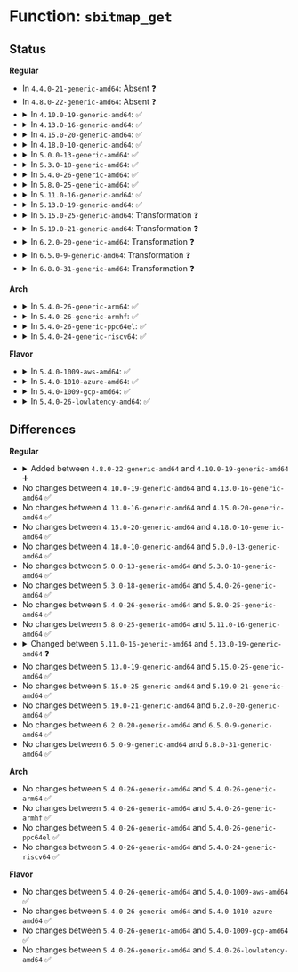 # Function: <code>sbitmap_get</code>

## Status
<b>Regular</b>
<ul>
<li>
In <code>4.4.0-21-generic-amd64</code>: Absent ❓
</li>
<li>
In <code>4.8.0-22-generic-amd64</code>: Absent ❓
</li>
<li>
<details>
<summary>In <code>4.10.0-19-generic-amd64</code>: ✅</summary>

```c
int sbitmap_get(struct sbitmap * sb, unsigned int alloc_hint, bool round_robin)
```

```json
{
  "name": "sbitmap_get",
  "collision_type": "Unique Global",
  "inline_type": "No",
  "funcs": [
    {
      "addr": 18446744071583572368,
      "name": "sbitmap_get",
      "external": true,
      "loc": "lib/sbitmap.c:112",
      "file": "lib/sbitmap.c",
      "inline": "seen, unknown",
      "caller_inline": [],
      "caller_func": [
        "lib/sbitmap.c:__sbitmap_queue_get"
      ]
    }
  ],
  "symbols": [
    {
      "addr": 18446744071583572368,
      "name": "sbitmap_get",
      "section": ".text",
      "bind": "STB_GLOBAL",
      "size": 275
    }
  ]
}
```
</details>
</li>
<li>
<details>
<summary>In <code>4.13.0-16-generic-amd64</code>: ✅</summary>

```c
int sbitmap_get(struct sbitmap * sb, unsigned int alloc_hint, bool round_robin)
```

```json
{
  "name": "sbitmap_get",
  "collision_type": "Unique Global",
  "inline_type": "No",
  "funcs": [
    {
      "addr": 18446744071583609984,
      "name": "sbitmap_get",
      "external": true,
      "loc": "lib/sbitmap.c:114",
      "file": "lib/sbitmap.c",
      "inline": "seen, unknown",
      "caller_inline": [],
      "caller_func": [
        "lib/sbitmap.c:__sbitmap_queue_get"
      ]
    }
  ],
  "symbols": [
    {
      "addr": 18446744071583609984,
      "name": "sbitmap_get",
      "section": ".text",
      "bind": "STB_GLOBAL",
      "size": 167
    }
  ]
}
```
</details>
</li>
<li>
<details>
<summary>In <code>4.15.0-20-generic-amd64</code>: ✅</summary>

```c
int sbitmap_get(struct sbitmap * sb, unsigned int alloc_hint, bool round_robin)
```

```json
{
  "name": "sbitmap_get",
  "collision_type": "Unique Global",
  "inline_type": "No",
  "funcs": [
    {
      "addr": 18446744071583856032,
      "name": "sbitmap_get",
      "external": true,
      "loc": "lib/sbitmap.c:114",
      "file": "lib/sbitmap.c",
      "inline": "seen, unknown",
      "caller_inline": [],
      "caller_func": [
        "lib/sbitmap.c:__sbitmap_queue_get"
      ]
    }
  ],
  "symbols": [
    {
      "addr": 18446744071583856032,
      "name": "sbitmap_get",
      "section": ".text",
      "bind": "STB_GLOBAL",
      "size": 167
    }
  ]
}
```
</details>
</li>
<li>
<details>
<summary>In <code>4.18.0-10-generic-amd64</code>: ✅</summary>

```c
int sbitmap_get(struct sbitmap * sb, unsigned int alloc_hint, bool round_robin)
```

```json
{
  "name": "sbitmap_get",
  "collision_type": "Unique Global",
  "inline_type": "No",
  "funcs": [
    {
      "addr": 18446744071584055936,
      "name": "sbitmap_get",
      "external": true,
      "loc": "lib/sbitmap.c:114",
      "file": "lib/sbitmap.c",
      "inline": "seen, unknown",
      "caller_inline": [],
      "caller_func": [
        "lib/sbitmap.c:__sbitmap_queue_get"
      ]
    }
  ],
  "symbols": [
    {
      "addr": 18446744071584055936,
      "name": "sbitmap_get",
      "section": ".text",
      "bind": "STB_GLOBAL",
      "size": 167
    }
  ]
}
```
</details>
</li>
<li>
<details>
<summary>In <code>5.0.0-13-generic-amd64</code>: ✅</summary>

```c
int sbitmap_get(struct sbitmap * sb, unsigned int alloc_hint, bool round_robin)
```

```json
{
  "name": "sbitmap_get",
  "collision_type": "Unique Global",
  "inline_type": "No",
  "funcs": [
    {
      "addr": 18446744071584142128,
      "name": "sbitmap_get",
      "external": true,
      "loc": "lib/sbitmap.c:170",
      "file": "lib/sbitmap.c",
      "inline": "seen, unknown",
      "caller_inline": [],
      "caller_func": [
        "lib/sbitmap.c:__sbitmap_queue_get"
      ]
    }
  ],
  "symbols": [
    {
      "addr": 18446744071584142128,
      "name": "sbitmap_get",
      "section": ".text",
      "bind": "STB_GLOBAL",
      "size": 345
    }
  ]
}
```
</details>
</li>
<li>
<details>
<summary>In <code>5.3.0-18-generic-amd64</code>: ✅</summary>

```c
int sbitmap_get(struct sbitmap * sb, unsigned int alloc_hint, bool round_robin)
```

```json
{
  "name": "sbitmap_get",
  "collision_type": "Unique Global",
  "inline_type": "No",
  "funcs": [
    {
      "addr": 18446744071584332304,
      "name": "sbitmap_get",
      "external": true,
      "loc": "lib/sbitmap.c:157",
      "file": "lib/sbitmap.c",
      "inline": "seen, unknown",
      "caller_inline": [],
      "caller_func": [
        "lib/sbitmap.c:__sbitmap_queue_get"
      ]
    }
  ],
  "symbols": [
    {
      "addr": 18446744071584332304,
      "name": "sbitmap_get",
      "section": ".text",
      "bind": "STB_GLOBAL",
      "size": 330
    }
  ]
}
```
</details>
</li>
<li>
<details>
<summary>In <code>5.4.0-26-generic-amd64</code>: ✅</summary>

```c
int sbitmap_get(struct sbitmap * sb, unsigned int alloc_hint, bool round_robin)
```

```json
{
  "name": "sbitmap_get",
  "collision_type": "Unique Global",
  "inline_type": "No",
  "funcs": [
    {
      "addr": 18446744071584466976,
      "name": "sbitmap_get",
      "external": true,
      "loc": "lib/sbitmap.c:157",
      "file": "lib/sbitmap.c",
      "inline": "seen, unknown",
      "caller_inline": [],
      "caller_func": [
        "lib/sbitmap.c:__sbitmap_queue_get"
      ]
    }
  ],
  "symbols": [
    {
      "addr": 18446744071584466976,
      "name": "sbitmap_get",
      "section": ".text",
      "bind": "STB_GLOBAL",
      "size": 330
    }
  ]
}
```
</details>
</li>
<li>
<details>
<summary>In <code>5.8.0-25-generic-amd64</code>: ✅</summary>

```c
int sbitmap_get(struct sbitmap * sb, unsigned int alloc_hint, bool round_robin)
```

```json
{
  "name": "sbitmap_get",
  "collision_type": "Unique Global",
  "inline_type": "No",
  "funcs": [
    {
      "addr": 18446744071585030704,
      "name": "sbitmap_get",
      "external": true,
      "loc": "lib/sbitmap.c:157",
      "file": "lib/sbitmap.c",
      "inline": "seen, unknown",
      "caller_inline": [],
      "caller_func": [
        "lib/sbitmap.c:__sbitmap_queue_get"
      ]
    }
  ],
  "symbols": [
    {
      "addr": 18446744071585030704,
      "name": "sbitmap_get",
      "section": ".text",
      "bind": "STB_GLOBAL",
      "size": 326
    }
  ]
}
```
</details>
</li>
<li>
<details>
<summary>In <code>5.11.0-16-generic-amd64</code>: ✅</summary>

```c
int sbitmap_get(struct sbitmap * sb, unsigned int alloc_hint, bool round_robin)
```

```json
{
  "name": "sbitmap_get",
  "collision_type": "Unique Global",
  "inline_type": "No",
  "funcs": [
    {
      "addr": 18446744071585178656,
      "name": "sbitmap_get",
      "external": true,
      "loc": "lib/sbitmap.c:149",
      "file": "lib/sbitmap.c",
      "inline": "seen, unknown",
      "caller_inline": [],
      "caller_func": [
        "lib/sbitmap.c:__sbitmap_queue_get"
      ]
    }
  ],
  "symbols": [
    {
      "addr": 18446744071585178656,
      "name": "sbitmap_get",
      "section": ".text",
      "bind": "STB_GLOBAL",
      "size": 237
    }
  ]
}
```
</details>
</li>
<li>
<details>
<summary>In <code>5.13.0-19-generic-amd64</code>: ✅</summary>

```c
int sbitmap_get(struct sbitmap * sb)
```

```json
{
  "name": "sbitmap_get",
  "collision_type": "Unique Global",
  "inline_type": "No",
  "funcs": [
    {
      "addr": 18446744071585060320,
      "name": "sbitmap_get",
      "external": true,
      "loc": "lib/sbitmap.c:231",
      "file": "lib/sbitmap.c",
      "inline": "seen, unknown",
      "caller_inline": [],
      "caller_func": [
        "lib/sbitmap.c:__sbitmap_queue_get",
        "drivers/scsi/scsi_lib.c:scsi_mq_get_budget"
      ]
    }
  ],
  "symbols": [
    {
      "addr": 18446744071585060320,
      "name": "sbitmap_get",
      "section": ".text",
      "bind": "STB_GLOBAL",
      "size": 404
    }
  ]
}
```
</details>
</li>
<li>
<details>
<summary>In <code>5.15.0-25-generic-amd64</code>: Transformation ❓</summary>

```c
int sbitmap_get(struct sbitmap * sb)
```

```json
{
  "name": "sbitmap_get",
  "collision_type": "Unique Global",
  "inline_type": "No",
  "funcs": [
    {
      "addr": 0,
      "name": "sbitmap_get",
      "external": true,
      "loc": "lib/sbitmap.c:231",
      "file": "lib/sbitmap.c",
      "inline": "seen, unknown",
      "caller_inline": [],
      "caller_func": [
        "lib/sbitmap.c:__sbitmap_queue_get",
        "drivers/scsi/scsi_lib.c:scsi_mq_get_budget"
      ]
    }
  ],
  "symbols": [
    {
      "addr": 18446744071592341431,
      "name": "sbitmap_get.cold",
      "section": ".text",
      "bind": "STB_LOCAL",
      "size": 27
    },
    {
      "addr": 18446744071585507424,
      "name": "sbitmap_get",
      "section": ".text",
      "bind": "STB_GLOBAL",
      "size": 193
    }
  ]
}
```
</details>
</li>
<li>
<details>
<summary>In <code>5.19.0-21-generic-amd64</code>: Transformation ❓</summary>

```c
int sbitmap_get(struct sbitmap * sb)
```

```json
{
  "name": "sbitmap_get",
  "collision_type": "Unique Global",
  "inline_type": "No",
  "funcs": [
    {
      "addr": 0,
      "name": "sbitmap_get",
      "external": true,
      "loc": "lib/sbitmap.c:221",
      "file": "lib/sbitmap.c",
      "inline": "seen, unknown",
      "caller_inline": [],
      "caller_func": [
        "lib/sbitmap.c:__sbitmap_queue_get",
        "drivers/scsi/scsi_lib.c:scsi_mq_get_budget"
      ]
    }
  ],
  "symbols": [
    {
      "addr": 18446744071594202243,
      "name": "sbitmap_get.cold",
      "section": ".text",
      "bind": "STB_LOCAL",
      "size": 27
    },
    {
      "addr": 18446744071586656688,
      "name": "sbitmap_get",
      "section": ".text",
      "bind": "STB_GLOBAL",
      "size": 250
    }
  ]
}
```
</details>
</li>
<li>
<details>
<summary>In <code>6.2.0-20-generic-amd64</code>: Transformation ❓</summary>

```c
int sbitmap_get(struct sbitmap * sb)
```

```json
{
  "name": "sbitmap_get",
  "collision_type": "Unique Global",
  "inline_type": "No",
  "funcs": [
    {
      "addr": 0,
      "name": "sbitmap_get",
      "external": true,
      "loc": "lib/sbitmap.c:221",
      "file": "lib/sbitmap.c",
      "inline": "seen, unknown",
      "caller_inline": [],
      "caller_func": [
        "lib/sbitmap.c:__sbitmap_queue_get",
        "drivers/scsi/scsi_lib.c:scsi_mq_get_budget"
      ]
    }
  ],
  "symbols": [
    {
      "addr": 18446744071596202693,
      "name": "sbitmap_get.cold",
      "section": ".text",
      "bind": "STB_LOCAL",
      "size": 27
    },
    {
      "addr": 18446744071587904896,
      "name": "sbitmap_get",
      "section": ".text",
      "bind": "STB_GLOBAL",
      "size": 243
    }
  ]
}
```
</details>
</li>
<li>
<details>
<summary>In <code>6.5.0-9-generic-amd64</code>: Transformation ❓</summary>

```c
int sbitmap_get(struct sbitmap * sb)
```

```json
{
  "name": "sbitmap_get",
  "collision_type": "Unique Global",
  "inline_type": "No",
  "funcs": [
    {
      "addr": 0,
      "name": "sbitmap_get",
      "external": true,
      "loc": "lib/sbitmap.c:239",
      "file": "lib/sbitmap.c",
      "inline": "seen, unknown",
      "caller_inline": [],
      "caller_func": [
        "lib/sbitmap.c:__sbitmap_queue_get",
        "drivers/scsi/scsi_lib.c:scsi_mq_get_budget"
      ]
    }
  ],
  "symbols": [
    {
      "addr": 18446744071596727870,
      "name": "sbitmap_get.cold",
      "section": ".text",
      "bind": "STB_LOCAL",
      "size": 163
    },
    {
      "addr": 18446744071588176880,
      "name": "sbitmap_get",
      "section": ".text",
      "bind": "STB_GLOBAL",
      "size": 375
    }
  ]
}
```
</details>
</li>
<li>
<details>
<summary>In <code>6.8.0-31-generic-amd64</code>: Transformation ❓</summary>

```c
int sbitmap_get(struct sbitmap * sb)
```

```json
{
  "name": "sbitmap_get",
  "collision_type": "Unique Global",
  "inline_type": "No",
  "funcs": [
    {
      "addr": 0,
      "name": "sbitmap_get",
      "external": true,
      "loc": "lib/sbitmap.c:239",
      "file": "lib/sbitmap.c",
      "inline": "seen, unknown",
      "caller_inline": [],
      "caller_func": [
        "lib/sbitmap.c:__sbitmap_queue_get",
        "drivers/scsi/scsi_lib.c:scsi_mq_get_budget"
      ]
    }
  ],
  "symbols": [
    {
      "addr": 18446744071597636219,
      "name": "sbitmap_get.cold",
      "section": ".text",
      "bind": "STB_LOCAL",
      "size": 163
    },
    {
      "addr": 18446744071588467728,
      "name": "sbitmap_get",
      "section": ".text",
      "bind": "STB_GLOBAL",
      "size": 375
    }
  ]
}
```
</details>
</li>
</ul>
<b>Arch</b>
<ul>
<li>
<details>
<summary>In <code>5.4.0-26-generic-arm64</code>: ✅</summary>

```c
int sbitmap_get(struct sbitmap * sb, unsigned int alloc_hint, bool round_robin)
```

```json
{
  "name": "sbitmap_get",
  "collision_type": "Unique Global",
  "inline_type": "No",
  "funcs": [
    {
      "addr": 18446603336496356888,
      "name": "sbitmap_get",
      "external": true,
      "loc": "lib/sbitmap.c:157",
      "file": "lib/sbitmap.c",
      "inline": "seen, unknown",
      "caller_inline": [],
      "caller_func": [
        "lib/sbitmap.c:__sbitmap_queue_get"
      ]
    }
  ],
  "symbols": [
    {
      "addr": 18446603336496356888,
      "name": "sbitmap_get",
      "section": ".text",
      "bind": "STB_GLOBAL",
      "size": 244
    }
  ]
}
```
</details>
</li>
<li>
<details>
<summary>In <code>5.4.0-26-generic-armhf</code>: ✅</summary>

```c
int sbitmap_get(struct sbitmap * sb, unsigned int alloc_hint, bool round_robin)
```

```json
{
  "name": "sbitmap_get",
  "collision_type": "Unique Global",
  "inline_type": "No",
  "funcs": [
    {
      "addr": 3229690108,
      "name": "sbitmap_get",
      "external": true,
      "loc": "lib/sbitmap.c:157",
      "file": "lib/sbitmap.c",
      "inline": "seen, unknown",
      "caller_inline": [],
      "caller_func": [
        "lib/sbitmap.c:__sbitmap_queue_get"
      ]
    }
  ],
  "symbols": [
    {
      "addr": 3229690108,
      "name": "sbitmap_get",
      "section": ".text",
      "bind": "STB_GLOBAL",
      "size": 344
    }
  ]
}
```
</details>
</li>
<li>
<details>
<summary>In <code>5.4.0-26-generic-ppc64el</code>: ✅</summary>

```c
int sbitmap_get(struct sbitmap * sb, unsigned int alloc_hint, bool round_robin)
```

```json
{
  "name": "sbitmap_get",
  "collision_type": "Unique Global",
  "inline_type": "No",
  "funcs": [
    {
      "addr": 13835058055290682736,
      "name": "sbitmap_get",
      "external": true,
      "loc": "lib/sbitmap.c:157",
      "file": "lib/sbitmap.c",
      "inline": "seen, unknown",
      "caller_inline": [],
      "caller_func": [
        "lib/sbitmap.c:__sbitmap_queue_get"
      ]
    }
  ],
  "symbols": [
    {
      "addr": 13835058055290682736,
      "name": "sbitmap_get",
      "section": ".text",
      "bind": "STB_GLOBAL",
      "size": 520
    }
  ]
}
```
</details>
</li>
<li>
<details>
<summary>In <code>5.4.0-24-generic-riscv64</code>: ✅</summary>

```c
int sbitmap_get(struct sbitmap * sb, unsigned int alloc_hint, bool round_robin)
```

```json
{
  "name": "sbitmap_get",
  "collision_type": "Unique Global",
  "inline_type": "No",
  "funcs": [
    {
      "addr": 18446743936275402288,
      "name": "sbitmap_get",
      "external": true,
      "loc": "lib/sbitmap.c:157",
      "file": "lib/sbitmap.c",
      "inline": "seen, unknown",
      "caller_inline": [],
      "caller_func": [
        "lib/sbitmap.c:__sbitmap_queue_get"
      ]
    }
  ],
  "symbols": [
    {
      "addr": 18446743936275402288,
      "name": "sbitmap_get",
      "section": ".text",
      "bind": "STB_GLOBAL",
      "size": 284
    }
  ]
}
```
</details>
</li>
</ul>
<b>Flavor</b>
<ul>
<li>
<details>
<summary>In <code>5.4.0-1009-aws-amd64</code>: ✅</summary>

```c
int sbitmap_get(struct sbitmap * sb, unsigned int alloc_hint, bool round_robin)
```

```json
{
  "name": "sbitmap_get",
  "collision_type": "Unique Global",
  "inline_type": "No",
  "funcs": [
    {
      "addr": 18446744071584435728,
      "name": "sbitmap_get",
      "external": true,
      "loc": "lib/sbitmap.c:157",
      "file": "lib/sbitmap.c",
      "inline": "seen, unknown",
      "caller_inline": [],
      "caller_func": [
        "lib/sbitmap.c:__sbitmap_queue_get"
      ]
    }
  ],
  "symbols": [
    {
      "addr": 18446744071584435728,
      "name": "sbitmap_get",
      "section": ".text",
      "bind": "STB_GLOBAL",
      "size": 330
    }
  ]
}
```
</details>
</li>
<li>
<details>
<summary>In <code>5.4.0-1010-azure-amd64</code>: ✅</summary>

```c
int sbitmap_get(struct sbitmap * sb, unsigned int alloc_hint, bool round_robin)
```

```json
{
  "name": "sbitmap_get",
  "collision_type": "Unique Global",
  "inline_type": "No",
  "funcs": [
    {
      "addr": 18446744071584370832,
      "name": "sbitmap_get",
      "external": true,
      "loc": "lib/sbitmap.c:157",
      "file": "lib/sbitmap.c",
      "inline": "seen, unknown",
      "caller_inline": [],
      "caller_func": [
        "lib/sbitmap.c:__sbitmap_queue_get"
      ]
    }
  ],
  "symbols": [
    {
      "addr": 18446744071584370832,
      "name": "sbitmap_get",
      "section": ".text",
      "bind": "STB_GLOBAL",
      "size": 330
    }
  ]
}
```
</details>
</li>
<li>
<details>
<summary>In <code>5.4.0-1009-gcp-amd64</code>: ✅</summary>

```c
int sbitmap_get(struct sbitmap * sb, unsigned int alloc_hint, bool round_robin)
```

```json
{
  "name": "sbitmap_get",
  "collision_type": "Unique Global",
  "inline_type": "No",
  "funcs": [
    {
      "addr": 18446744071584418640,
      "name": "sbitmap_get",
      "external": true,
      "loc": "lib/sbitmap.c:157",
      "file": "lib/sbitmap.c",
      "inline": "seen, unknown",
      "caller_inline": [],
      "caller_func": [
        "lib/sbitmap.c:__sbitmap_queue_get"
      ]
    }
  ],
  "symbols": [
    {
      "addr": 18446744071584418640,
      "name": "sbitmap_get",
      "section": ".text",
      "bind": "STB_GLOBAL",
      "size": 330
    }
  ]
}
```
</details>
</li>
<li>
<details>
<summary>In <code>5.4.0-26-lowlatency-amd64</code>: ✅</summary>

```c
int sbitmap_get(struct sbitmap * sb, unsigned int alloc_hint, bool round_robin)
```

```json
{
  "name": "sbitmap_get",
  "collision_type": "Unique Global",
  "inline_type": "No",
  "funcs": [
    {
      "addr": 18446744071584524688,
      "name": "sbitmap_get",
      "external": true,
      "loc": "lib/sbitmap.c:157",
      "file": "lib/sbitmap.c",
      "inline": "seen, unknown",
      "caller_inline": [],
      "caller_func": [
        "lib/sbitmap.c:__sbitmap_queue_get"
      ]
    }
  ],
  "symbols": [
    {
      "addr": 18446744071584524688,
      "name": "sbitmap_get",
      "section": ".text",
      "bind": "STB_GLOBAL",
      "size": 330
    }
  ]
}
```
</details>
</li>
</ul>

## Differences
<b>Regular</b>
<ul>
<li>
<details>
<summary>Added between <code>4.8.0-22-generic-amd64</code> and <code>4.10.0-19-generic-amd64</code> ➕</summary>

```c
int sbitmap_get(struct sbitmap * sb, unsigned int alloc_hint, bool round_robin)
```
</details>
</li>
<li>
No changes between <code>4.10.0-19-generic-amd64</code> and <code>4.13.0-16-generic-amd64</code> ✅
</li>
<li>
No changes between <code>4.13.0-16-generic-amd64</code> and <code>4.15.0-20-generic-amd64</code> ✅
</li>
<li>
No changes between <code>4.15.0-20-generic-amd64</code> and <code>4.18.0-10-generic-amd64</code> ✅
</li>
<li>
No changes between <code>4.18.0-10-generic-amd64</code> and <code>5.0.0-13-generic-amd64</code> ✅
</li>
<li>
No changes between <code>5.0.0-13-generic-amd64</code> and <code>5.3.0-18-generic-amd64</code> ✅
</li>
<li>
No changes between <code>5.3.0-18-generic-amd64</code> and <code>5.4.0-26-generic-amd64</code> ✅
</li>
<li>
No changes between <code>5.4.0-26-generic-amd64</code> and <code>5.8.0-25-generic-amd64</code> ✅
</li>
<li>
No changes between <code>5.8.0-25-generic-amd64</code> and <code>5.11.0-16-generic-amd64</code> ✅
</li>
<li>
<details>
<summary>Changed between <code>5.11.0-16-generic-amd64</code> and <code>5.13.0-19-generic-amd64</code> ❓</summary>
<ul>
<li>
<b>Param removed. </b>
<code>unsigned int alloc_hint</code>
</li>
<li>
<b>Param removed. </b>
<code>bool round_robin</code>
</li>
</ul>
</details>
</li>
<li>
No changes between <code>5.13.0-19-generic-amd64</code> and <code>5.15.0-25-generic-amd64</code> ✅
</li>
<li>
No changes between <code>5.15.0-25-generic-amd64</code> and <code>5.19.0-21-generic-amd64</code> ✅
</li>
<li>
No changes between <code>5.19.0-21-generic-amd64</code> and <code>6.2.0-20-generic-amd64</code> ✅
</li>
<li>
No changes between <code>6.2.0-20-generic-amd64</code> and <code>6.5.0-9-generic-amd64</code> ✅
</li>
<li>
No changes between <code>6.5.0-9-generic-amd64</code> and <code>6.8.0-31-generic-amd64</code> ✅
</li>
</ul>
<b>Arch</b>
<ul>
<li>
No changes between <code>5.4.0-26-generic-amd64</code> and <code>5.4.0-26-generic-arm64</code> ✅
</li>
<li>
No changes between <code>5.4.0-26-generic-amd64</code> and <code>5.4.0-26-generic-armhf</code> ✅
</li>
<li>
No changes between <code>5.4.0-26-generic-amd64</code> and <code>5.4.0-26-generic-ppc64el</code> ✅
</li>
<li>
No changes between <code>5.4.0-26-generic-amd64</code> and <code>5.4.0-24-generic-riscv64</code> ✅
</li>
</ul>
<b>Flavor</b>
<ul>
<li>
No changes between <code>5.4.0-26-generic-amd64</code> and <code>5.4.0-1009-aws-amd64</code> ✅
</li>
<li>
No changes between <code>5.4.0-26-generic-amd64</code> and <code>5.4.0-1010-azure-amd64</code> ✅
</li>
<li>
No changes between <code>5.4.0-26-generic-amd64</code> and <code>5.4.0-1009-gcp-amd64</code> ✅
</li>
<li>
No changes between <code>5.4.0-26-generic-amd64</code> and <code>5.4.0-26-lowlatency-amd64</code> ✅
</li>
</ul>
